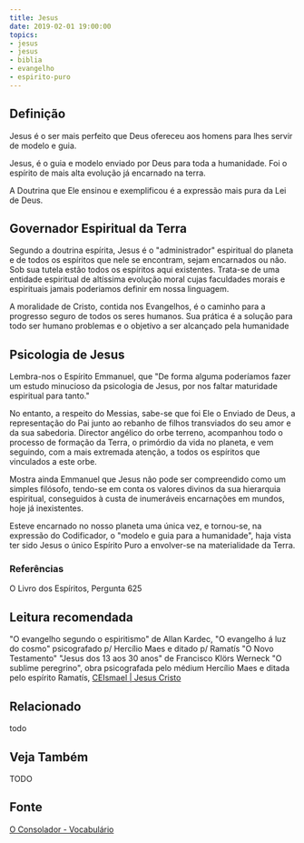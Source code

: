 ```yaml
---
title: Jesus
date: 2019-02-01 19:00:00
topics:
- jesus
- jesus
- biblia
- evangelho
- espirito-puro
---
```


## Definição
Jesus é o ser mais perfeito que Deus ofereceu aos homens para lhes servir de
modelo e guia.

Jesus, é o guia e modelo enviado por Deus para toda a humanidade. Foi o espírito de
mais alta evolução já encarnado na terra.

A Doutrina que Ele ensinou e exemplificou é a expressão mais pura da Lei de Deus.

## Governador Espiritual da Terra
Segundo a doutrina espírita, Jesus é o "administrador" espiritual do planeta e
de todos os espíritos que nele se encontram, sejam encarnados ou não. Sob sua
tutela estão todos os espíritos aqui existentes. Trata-se de uma entidade
espiritual de altíssima evolução moral cujas faculdades morais e espirituais
jamais poderiamos definir em nossa linguagem.

A moralidade de Cristo, contida nos Evangelhos, é o caminho para a
progresso seguro de todos os seres humanos. Sua prática é a solução para todo ser humano
problemas e o objetivo a ser alcançado pela humanidade

## Psicologia de Jesus
Lembra-nos o Espírito Emmanuel, que "De forma alguma poderíamos fazer um estudo
minucioso da psicologia de Jesus, por nos faltar maturidade espiritual para
tanto."

No entanto, a respeito do Messias, sabe-se que foi Ele o Enviado de Deus, a
representação do Pai junto ao rebanho de filhos transviados do seu amor e da sua
sabedoria. Director angélico do orbe terreno, acompanhou todo o processo de
formação da Terra, o primórdio da vida no planeta, e vem seguindo, com a mais
extremada atenção, a todos os espíritos que vinculados a este orbe.

Mostra ainda Emmanuel que Jesus não pode ser compreendido como um simples
filósofo, tendo-se em conta os valores divinos da sua hierarquia espiritual,
conseguidos à custa de inumeráveis encarnações em mundos, hoje já inexistentes.

Esteve encarnado no nosso planeta uma única vez, e tornou-se, na expressão do
Codificador, o "modelo e guia para a humanidade", haja vista ter sido Jesus o
único Espírito Puro a envolver-se na materialidade da Terra.

### Referências
O Livro dos Espíritos, Pergunta 625

## Leitura recomendada
"O evangelho segundo o espiritismo" de Allan Kardec,
"O evangelho á luz do cosmo" psicografado p/ Hercílio Maes e ditado p/ Ramatís
"O Novo Testamento"
"Jesus dos 13 aos 30 anos" de Francisco Klörs Werneck
"O sublime peregrino", obra psicografada pelo médium Hercílio Maes e ditada pelo espírito Ramatís,
[CEIsmael | Jesus Cristo](https://www.ceismael.com.br/artigo/jesus-cristo.htm)

## Relacionado
todo

## Veja Também
TODO

## Fonte
[O Consolador - Vocabulário](http://www.oconsolador.com.br/linkfixo/vocabulario/principal.html)

